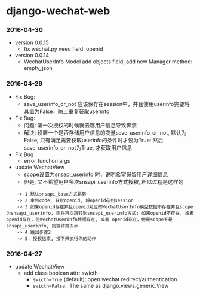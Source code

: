 # django-wechat-web 

### 2016-04-30
* version 0.0.15
    * fix wechat.py need field: openid
* version 0.0.14
    * WechatUserInfo Model add objects field, add new Manager method: empty_json

### 2016-04-29
* Fix Bug:
    * save_userinfo_or_not 应该保存在session中，并且使用userinfo完要将其置为False，防止重复获取userinfo
* Fix Bug:
    * 问题: 第一次授权的时候就去哪用户信息导致奔溃
    * 解决: 设置一个是否存储用户信息的变量save_userinfo_or_not, 默认为False, 只有满足需要获取userinfo的条件时才设为True; 然后save_userinfo_or_not为True, 才获取用户信息
* Fix Bug
    * error function args
* update WechatView
    * scope设置为snsapi_userinfo 时，说明希望保留用户详细信息
    * 但是, 又不希望用户多次snsapi_userinfo方式授权, 所以过程是这样的

```
    -> 1.默认snsapi_base方式跳转 
    -> 2.拿到code, 获取openid, 将openid存到session 
    -> 3.如果openid存在并且openid对应的WechatUserInfo模型数据不存在并且scope为snsapi_userinfo, 则将再次跳转到snsapi_userinfo方式; 如果openid不存在, 或者openid存在，但WechatUserInfo数据存在, 或者 openid存在，但是scope不是snsapi_userinfo, 则跳转第五步
    -> 4.跳回步骤2
    -> 5. 授权结束, 接下来执行你的动作
```

### 2016-04-27
* update WechatView
  * add class boolean attr: swicth
    * `swicth=True` (default): open wechat redirect/authentication
    * `swicth=False` : The same as django.views.generic.View

